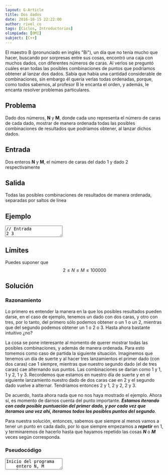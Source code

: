 ```yaml
---
layout: G-Article
title: Dos dados
date: 2016-10-15 22:22:00
author: rivel_co
tags: [Ciclos, Introductorios]
olimpiada: [OMI]
subject: [C++]
---
```


El maestro B (pronunciado en inglés "Bi"), un día que no tenía mucho que hacer, buscando por sorpresas entre sus cosas, encontró una caja con muchos dados, con diferentes números de caras. Al verlos se preguntó cuáles eran todas las posibles combinaciones de puntos que podríamos obtener al lanzar dos dados. Sabía que había una cantidad considerable de combinaciones, sin embargo él quería verlas todas ordenadas, porque, como todos sabemos, al profesor B le encanta el orden, y además, le encanta resolver problemas particulares.

## Problema

Dado dos números, **N** y **M**, donde cada uno representa el número de caras de cada dado, mostrar de manera ordenada todas las posibles combinaciones de resultados que podríamos obtener, al lanzar dichos dados.

## Entrada

Dos enteros **N** y **M**, el número de caras del dado 1 y dado 2 respectivamente

## Salida

Todas las posibles combinaciones de resultados de manera ordenada, separadas por saltos de línea

## Ejemplo

<textarea class="output">
// Entrada
2 3

// Salida
1 1
1 2
1 3
2 1
2 2
2 3</textarea>

## Límites 

Puedes suponer que $$ 2 \le N \le M \le 100000 $$

## Solución

### Razonamiento

Lo primero es entender la manera en la que los posibles resultados pueden darse, en el caso de ejemplo, tenemos un dado con dos caras, y otro con tres, por lo tanto, del primero sólo podemos obtener o un 1 o un 2, mientras que del segundo podemos obtener un 1 o 2 o 3. <int>Hasta ahora bastante intuitivo ¿no?</int>

La cosa se pone interesante al momento de querer mostrar todas las posibles combinaciones, y además de manera ordenada. Para esto tomemos como caso de partida la siguiente situación. Imaginemos que tenemos un día de suerte y al hacer tres lanzamientos el primer dado (con dos caras) cae 1 siempre, mientras que nuestro segundo dado (el de tres caras) cae alternando sus puntos. Las combinaciones se darían como 1 y 1, 1 y 2, 1 y 3. Recordemos que estamos en nuestro día de suerte y en el siguiente lanzamiento nuestro dado de dos caras cae en 2 y el segundo dado vuelve a alternar. Tendríamos entonces 2 y 1, 2 y 2, 2 y 3.

De acuerdo, hasta ahora nada que no nos haya mostrado el ejemplo. Ahora sí, es momento de darnos cuenta del punto importante. ***Estamos iterando con cada posible puntuación del primer dado, y por cada vez que iteramos una vez ahí, iteramos todos los posibles puntos del segundo***. 

Para nuestra solución, entonces, sabemos que siempre al menos vamos a tener un punto en cada dado, por lo que siempre empezamos a ***repetir*** en 1, y terminaremos de hacerlo hasta que hayamos repetido las cosas ***N*** o ***M*** veces según corresponda. 

### Pseudocódigo

<textarea class="output">
Inicio del programa
    entero N, M
    leer N
    leer M
    Desde dado1 = 1, hasta dado1 == N, incrementos de 1:
        Desde dado2 = 1, hasta dado2 == M, incrementos de 1:
            mostrar N " y " M
        fin Desde
    fin Desde
Fin del programa</textarea>
